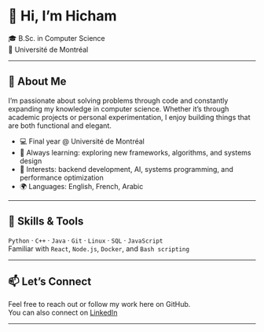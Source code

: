 # 👋 Hi, I’m Hicham

🎓 B.Sc. in Computer Science  
📍 Université de Montréal

---

## 🧠 About Me

I’m passionate about solving problems through code and constantly expanding my knowledge in computer science. Whether it’s through academic projects or personal experimentation, I enjoy building things that are both functional and elegant.

- 💻 Final year @ Université de Montréal  
- 🌱 Always learning: exploring new frameworks, algorithms, and systems design  
- 🧩 Interests: backend development, AI, systems programming, and performance optimization  
- 🌍 Languages: English, French, Arabic

---

## 🔧 Skills & Tools

`Python` · `C++` · `Java` · `Git` · `Linux` · `SQL` · `JavaScript`  
Familiar with `React`, `Node.js`, `Docker`, and `Bash scripting`

---

## 📫 Let’s Connect

Feel free to reach out or follow my work here on GitHub.  
You can also connect on [LinkedIn](https://www.linkedin.com/in/hicham-b-2b033820a/)


---

